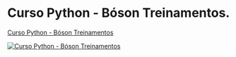 # Curso Python - Bóson Treinamentos.



[Curso Python - Bóson Treinamentos](https://www.youtube.com/watch?v=-VeVq64Fgw0)



[![Curso Python - Bóson Treinamentos](https://img.youtube.com/vi/-VeVq64Fgw0/0.jpg)](https://www.youtube.com/watch?v=-VeVq64Fgw0)



